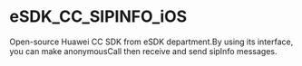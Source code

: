 # eSDK_CC_SIPINFO_iOS
Open-source Huawei CC SDK from eSDK department.By using its interface, you can make anonymousCall then receive and send sipInfo messages.
